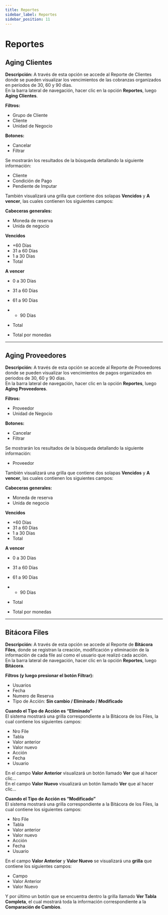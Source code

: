 ```yaml
---
title: Reportes
sidebar_label: Reportes
sidebar_position: 11
---
```


# Reportes

## Aging Clientes

**Descripción:**  A través de esta opción se accede  al Reporte de Clientes  donde se pueden visualizar los vencimientos de las cobranzas organizados en períodos de 30, 60 y 90 días.  
En la barra lateral de navegación,  hacer clic en la opción  **Reportes**,   luego  **Aging Clientes**.

**Filtros:**  
- Grupo de Cliente  
- Cliente  
- Unidad de Negocio  

**Botones:**  
- Cancelar  
- Filtrar  

Se mostrarán los resultados de la búsqueda detallando la siguiente información:  
- Cliente  
- Condición de Pago  
- Pendiente de Imputar  

También visualizará una grilla que contiene dos solapas  **Vencidos** y **A vencer**,  las cuales contienen los siguientes campos:

**Cabeceras generales:**  
- Moneda de reserva  
- Unida de negocio  

**Vencidos**  
- +60 Días  
- 31 a 60 Días  
- 1 a 30 Días  
- Total  

**A vencer**  
- 0 a 30 Días  
- 31 a 60 Días  
- 61 a 90 Días  
- + 90 Días  
- Total  

- Total por monedas

---

## Aging Proveedores

**Descripción:**  A través de esta opción se accede  al Reporte de Proveedores  donde se pueden visualizar los vencimientos de pagos organizados en periodos de 30, 60 y 90 días.  
En la barra lateral de navegación,  hacer clic en la opción  **Reportes**,   luego  **Aging Proveedores**.

**Filtros:**  
- Proveedor  
- Unidad de Negocio  

**Botones:**  
- Cancelar  
- Filtrar  

Se mostrarán los resultados de la búsqueda detallando la siguiente información:  
- Proveedor

También visualizará una grilla que contiene dos solapas  **Vencidos** y **A vencer**,  las cuales contienen los siguientes campos:

**Cabeceras generales:**  
- Moneda de reserva  
- Unida de negocio  

**Vencidos**  
- +60 Días  
- 31 a 60 Días  
- 1 a 30 Días  
- Total  

**A vencer**  
- 0 a 30 Días  
- 31 a 60 Días  
- 61 a 90 Días  
- + 90 Días  
- Total  

- Total por monedas

---

## Bitácora Files

**Descripción:**  A través de esta opción se accede  al Reporte de **Bitácora Files**,  donde se registran la creación, modificación y eliminación de la información de cada file así como el usuario que realizó cada acción.  
En la barra lateral de navegación,  hacer clic en la opción  **Reportes**,   luego  **Bitácora**.

**Filtros (y luego presionar el botón Filtrar):**  
- Usuarios  
- Fecha  
- Numero de Reserva  
- Tipo de Acción: **Sin cambio / Eliminado / Modificado**

**Cuando el Tipo de Acción es “Eliminado”**  
El sistema mostrará una grilla correspondiente a la Bitácora de los Files, la cual contiene los siguientes campos:  
- Nro  File  
- Tabla  
- Valor anterior  
- Valor nuevo  
- Acción  
- Fecha  
- Usuario  

En el campo **Valor Anterior** visualizará un botón llamado **Ver** que al hacer clic…  
En el campo **Valor Nuevo** visualizará un botón llamado **Ver** que al hacer clic…

**Cuando el Tipo de Acción es “Modificado”**  
El sistema mostrará una grilla correspondiente a la Bitácora de los Files, la cual contiene los siguientes campos:  
- Nro  File  
- Tabla  
- Valor anterior  
- Valor nuevo  
- Acción  
- Fecha  
- Usuario  

En el campo **Valor Anterior** y **Valor Nuevo** se visualizará una **grilla** que contiene los siguientes campos:  
- Campo  
- Valor Anterior  
- Valor Nuevo  

Y por último un botón que se encuentra dentro la grilla llamado **Ver Tabla Completa**,  el cual mostrará toda la información correspondiente a la **Comparación de Cambios**.
